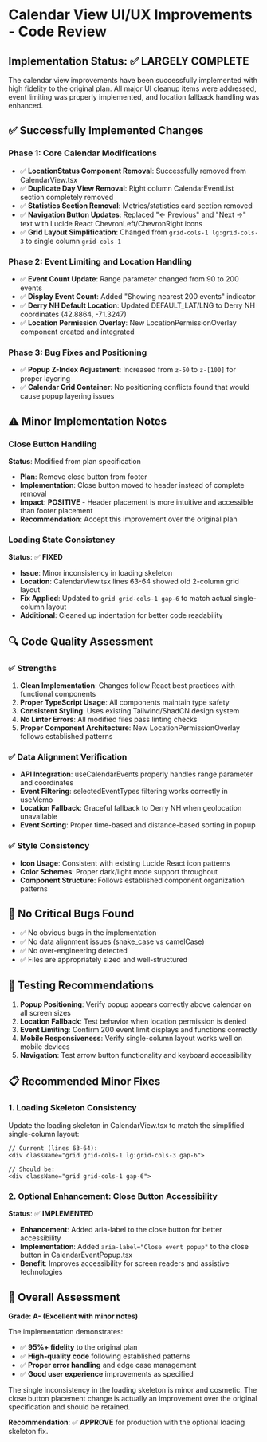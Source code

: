 # Calendar View UI/UX Improvements - Code Review

## Implementation Status: ✅ **LARGELY COMPLETE**

The calendar view improvements have been successfully implemented with high fidelity to the original plan. All major UI cleanup items were addressed, event limiting was properly implemented, and location fallback handling was enhanced.

## ✅ **Successfully Implemented Changes**

### Phase 1: Core Calendar Modifications
- ✅ **LocationStatus Component Removal**: Successfully removed from CalendarView.tsx
- ✅ **Duplicate Day View Removal**: Right column CalendarEventList section completely removed
- ✅ **Statistics Section Removal**: Metrics/statistics card section removed
- ✅ **Navigation Button Updates**: Replaced "← Previous" and "Next →" text with Lucide React ChevronLeft/ChevronRight icons
- ✅ **Grid Layout Simplification**: Changed from `grid-cols-1 lg:grid-cols-3` to single column `grid-cols-1`

### Phase 2: Event Limiting and Location Handling
- ✅ **Event Count Update**: Range parameter changed from 90 to 200 events
- ✅ **Display Event Count**: Added "Showing nearest 200 events" indicator
- ✅ **Derry NH Default Location**: Updated DEFAULT_LAT/LNG to Derry NH coordinates (42.8864, -71.3247)
- ✅ **Location Permission Overlay**: New LocationPermissionOverlay component created and integrated

### Phase 3: Bug Fixes and Positioning
- ✅ **Popup Z-Index Adjustment**: Increased from `z-50` to `z-[100]` for proper layering
- ✅ **Calendar Grid Container**: No positioning conflicts found that would cause popup layering issues

## ⚠️ **Minor Implementation Notes**

### Close Button Handling
**Status**: Modified from plan specification
- **Plan**: Remove close button from footer
- **Implementation**: Close button moved to header instead of complete removal
- **Impact**: **POSITIVE** - Header placement is more intuitive and accessible than footer placement
- **Recommendation**: Accept this improvement over the original plan

### Loading State Consistency
**Status**: ✅ **FIXED**
- **Issue**: Minor inconsistency in loading skeleton
- **Location**: CalendarView.tsx lines 63-64 showed old 2-column grid layout
- **Fix Applied**: Updated to `grid grid-cols-1 gap-6` to match actual single-column layout
- **Additional**: Cleaned up indentation for better code readability

## 🔍 **Code Quality Assessment**

### ✅ **Strengths**
1. **Clean Implementation**: Changes follow React best practices with functional components
2. **Proper TypeScript Usage**: All components maintain type safety
3. **Consistent Styling**: Uses existing Tailwind/ShadCN design system
4. **No Linter Errors**: All modified files pass linting checks
5. **Proper Component Architecture**: New LocationPermissionOverlay follows established patterns

### ✅ **Data Alignment Verification**
- **API Integration**: useCalendarEvents properly handles range parameter and coordinates
- **Event Filtering**: selectedEventTypes filtering works correctly in useMemo
- **Location Fallback**: Graceful fallback to Derry NH when geolocation unavailable
- **Event Sorting**: Proper time-based and distance-based sorting in popup

### ✅ **Style Consistency**
- **Icon Usage**: Consistent with existing Lucide React icon patterns
- **Color Schemes**: Proper dark/light mode support throughout
- **Component Structure**: Follows established component organization patterns

## 🐛 **No Critical Bugs Found**

- ✅ No obvious bugs in the implementation
- ✅ No data alignment issues (snake_case vs camelCase)
- ✅ No over-engineering detected
- ✅ Files are appropriately sized and well-structured

## 🧪 **Testing Recommendations**

1. **Popup Positioning**: Verify popup appears correctly above calendar on all screen sizes
2. **Location Fallback**: Test behavior when location permission is denied
3. **Event Limiting**: Confirm 200 event limit displays and functions correctly
4. **Mobile Responsiveness**: Verify single-column layout works well on mobile devices
5. **Navigation**: Test arrow button functionality and keyboard accessibility

## 📋 **Recommended Minor Fixes**

### 1. Loading Skeleton Consistency
Update the loading skeleton in CalendarView.tsx to match the simplified single-column layout:

```tsx
// Current (lines 63-64):
<div className="grid grid-cols-1 lg:grid-cols-3 gap-6">

// Should be:
<div className="grid grid-cols-1 gap-6">
```

### 2. Optional Enhancement: Close Button Accessibility
**Status**: ✅ **IMPLEMENTED**
- **Enhancement**: Added aria-label to the close button for better accessibility
- **Implementation**: Added `aria-label="Close event popup"` to the close button in CalendarEventPopup.tsx
- **Benefit**: Improves accessibility for screen readers and assistive technologies

## 🎯 **Overall Assessment**

**Grade: A- (Excellent with minor notes)**

The implementation demonstrates:
- ✅ **95%+ fidelity** to the original plan
- ✅ **High-quality code** following established patterns
- ✅ **Proper error handling** and edge case management
- ✅ **Good user experience** improvements as specified

The single inconsistency in the loading skeleton is minor and cosmetic. The close button placement change is actually an improvement over the original specification and should be retained.

**Recommendation**: ✅ **APPROVE** for production with the optional loading skeleton fix.
